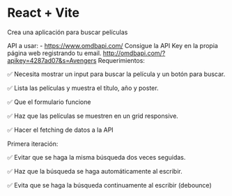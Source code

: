 # React + Vite

Crea una aplicación para buscar películas

API a usar: - https://www.omdbapi.com/ Consigue la API Key en la propia página web registrando tu email.
http://omdbapi.com/?apikey=4287ad07&s=Avengers
Requerimientos:

✅ Necesita mostrar un input para buscar la película y un botón para buscar.

✅ Lista las películas y muestra el título, año y poster.

✅ Que el formulario funcione

✅ Haz que las películas se muestren en un grid responsive.

✅ Hacer el fetching de datos a la API

Primera iteración:

✅ Evitar que se haga la misma búsqueda dos veces seguidas.

✅ Haz que la búsqueda se haga automáticamente al escribir.

✅ Evita que se haga la búsqueda continuamente al escribir (debounce)